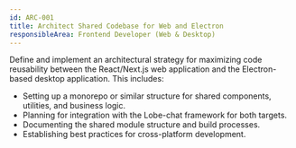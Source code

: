```yaml
---
id: ARC-001
title: Architect Shared Codebase for Web and Electron
responsibleArea: Frontend Developer (Web & Desktop)
---
```

Define and implement an architectural strategy for maximizing code reusability between the React/Next.js web application and the Electron-based desktop application. This includes:
- Setting up a monorepo or similar structure for shared components, utilities, and business logic.
- Planning for integration with the Lobe-chat framework for both targets.
- Documenting the shared module structure and build processes.
- Establishing best practices for cross-platform development.